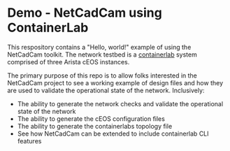 # Demo - NetCadCam using ContainerLab

This respository contains a "Hello, world!" example of using  the NetCadCam
toolkit.  The  network testbed is a [containerlab](https://containerlab.srlinux.dev/) system comprised of three
Arista cEOS instances.

The primary purpose of this repo is to allow folks interested in the NetCadCam
project to see a working example of design files and how they are used to
validate the operational state of the network.  Inclusively:

  * The ability to generate the network checks and validate the operational state of the network
  * The ability to generate the cEOS configuration files
  * The ability to generate the containerlabs topology file
  * See how NetCadCam can be extended to include containerlab CLI features

